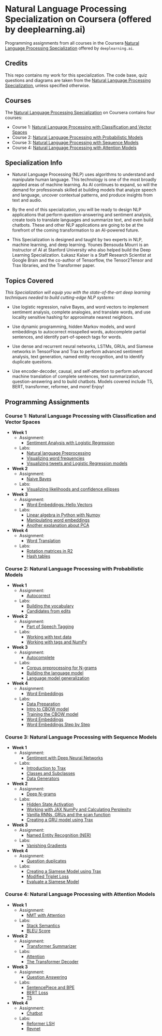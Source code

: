 # Natural Language Processing Specialization on Coursera (offered by deeplearning.ai)

Programming assignments from all courses in the Coursera [Natural Language Processing Specialization](https://www.coursera.org/specializations/natural-language-processing) offered by `deeplearning.ai`.

## Credits

This repo contains my work for this specialization. The code base, quiz questions and diagrams are taken from the [Natural Language Processing Specialization](https://www.coursera.org/specializations/natural-language-processing), unless specified otherwise.

## Courses

The [Natural Language Processing Specialization](https://www.coursera.org/specializations/natural-language-processing) on Coursera contains four courses:

- Course 1: [Natural Language Processing with Classification and Vector Spaces](https://www.coursera.org/learn/classification-vector-spaces-in-nlp)
- Course 2: [Natural Language Processing with Probabilistic Models](https://www.coursera.org/learn/probabilistic-models-in-nlp)
- Course 3: [Natural Language Processing with Sequence Models](https://www.coursera.org/learn/sequence-models-in-nlp)
- Course 4: [Natural Language Processing with Attention Models](https://www.coursera.org/learn/attention-models-in-nlp)

## Specialization Info

- Natural Language Processing (NLP) uses algorithms to understand and manipulate human language. This technology is one of the most broadly applied areas of machine learning. As AI continues to expand, so will the demand for professionals skilled at building models that analyze speech and language, uncover contextual patterns, and produce insights from text and audio.

- By the end of this specialization, you will be ready to design NLP applications that perform question-answering and sentiment analysis, create tools to translate languages and summarize text, and even build chatbots. These and other NLP applications are going to be at the forefront of the coming transformation to an AI-powered future.

- This Specialization is designed and taught by two experts in NLP, machine learning, and deep learning. Younes Bensouda Mourri is an Instructor of AI at Stanford University who also helped build the Deep Learning Specialization. Łukasz Kaiser is a Staff Research Scientist at Google Brain and the co-author of Tensorflow, the Tensor2Tensor and Trax libraries, and the Transformer paper.

## Topics Covered

*This Specialization will equip you with the state-of-the-art deep learning techniques needed to build cutting-edge NLP systems:*

- Use logistic regression, naïve Bayes, and word vectors to implement sentiment analysis, complete analogies, and translate words, and use locality sensitive hashing for approximate nearest neighbors.

- Use dynamic programming, hidden Markov models, and word embeddings to autocorrect misspelled words, autocomplete partial sentences, and identify part-of-speech tags for words.

- Use dense and recurrent neural networks, LSTMs, GRUs, and Siamese networks in TensorFlow and Trax to perform advanced sentiment analysis, text generation, named entity recognition, and to identify duplicate questions.

- Use encoder-decoder, causal, and self-attention to perform advanced machine translation of complete sentences, text summarization, question-answering and to build chatbots. Models covered include T5, BERT, transformer, reformer, and more!
Enjoy!

## Programming Assignments

### Course 1: Natural Language Processing with Classification and Vector Spaces

  - **Week 1**
    - Assignment: 
      - [Sentiment Analysis with Logistic Regression](https://nbviewer.jupyter.org/github/amanchadha/coursera-natural-language-processing-specialization/blob/master/1%20-%20Natural%20Language%20Processing%20with%20Classification%20and%20Vector%20Spaces/Week%201/C1W1_A1_Logistic%20Regression.ipynb)
    - Labs: 
      - [Natural language Preprocessing](https://nbviewer.jupyter.org/github/amanchadha/coursera-natural-language-processing-specialization/blob/master/1%20-%20Natural%20Language%20Processing%20with%20Classification%20and%20Vector%20Spaces/Week%201/C1W1_L1_Natural%20language%20preprocessing.ipynb)
      - [Visualizing word frequencies](https://nbviewer.jupyter.org/github/amanchadha/coursera-natural-language-processing-specialization/blob/master/1%20-%20Natural%20Language%20Processing%20with%20Classification%20and%20Vector%20Spaces/Week%201/C1W1_L2_Visualizing%20word%20frequencies.ipynb)
      - [Visualizing tweets and Logistic Regression models](https://nbviewer.jupyter.org/github/amanchadha/coursera-natural-language-processing-specialization/blob/master/1%20-%20Natural%20Language%20Processing%20with%20Classification%20and%20Vector%20Spaces/Week%201/C1W1_L3_Visualizing%20tweets%20and%20Logistic%20Regression%20models.ipynb)
  - **Week 2**
    - Assignment:
      - [Naive Bayes](https://nbviewer.jupyter.org/github/amanchadha/coursera-natural-language-processing-specialization/blob/master/1%20-%20Natural%20Language%20Processing%20with%20Classification%20and%20Vector%20Spaces/Week%202/C1W2_A1_Naive%20Bayes.ipynb)
    - Labs:
      - [Visualizing likelihoods and confidence ellipses](https://nbviewer.jupyter.org/github/amanchadha/coursera-natural-language-processing-specialization/blob/master/1%20-%20Natural%20Language%20Processing%20with%20Classification%20and%20Vector%20Spaces/Week%202/C1W2_L1_Visualizing%20likelihoods%20and%20confidence%20ellipses.ipynb)
  - **Week 3**
    - Assignment:
      - [Word Embeddings: Hello Vectors](https://nbviewer.jupyter.org/github/amanchadha/coursera-natural-language-processing-specialization/blob/master/1%20-%20Natural%20Language%20Processing%20with%20Classification%20and%20Vector%20Spaces/Week%203/C1W3_A1_Word%20Embeddings.ipynb)
    - Labs:
      - [Linear algebra in Python with Numpy](https://nbviewer.jupyter.org/github/amanchadha/coursera-natural-language-processing-specialization/blob/master/1%20-%20Natural%20Language%20Processing%20with%20Classification%20and%20Vector%20Spaces/Week%203/C1W3_L1_Linear%20algebra%20in%20Python%20with%20Numpy.ipynb)
      - [Manipulating word embeddings](https://nbviewer.jupyter.org/github/amanchadha/coursera-natural-language-processing-specialization/blob/master/1%20-%20Natural%20Language%20Processing%20with%20Classification%20and%20Vector%20Spaces/Week%203/C1W3_L2_Manipulating%20word%20embeddings.ipynb)
      - [Another explanation about PCA](https://nbviewer.jupyter.org/github/amanchadha/coursera-natural-language-processing-specialization/blob/master/1%20-%20Natural%20Language%20Processing%20with%20Classification%20and%20Vector%20Spaces/Week%203/C1W3_L3_Another%20explanation%20about%20PCA.ipynb)                
  - **Week 4**
    - Assignment:
      - [Word Translation](https://nbviewer.jupyter.org/github/amanchadha/coursera-natural-language-processing-specialization/blob/master/1%20-%20Natural%20Language%20Processing%20with%20Classification%20and%20Vector%20Spaces/Week%204/C1W4_A1_Word%20Translation.ipynb)
    - Labs: 
      - [Rotation matrices in R2](https://nbviewer.jupyter.org/github/amanchadha/coursera-natural-language-processing-specialization/blob/master/1%20-%20Natural%20Language%20Processing%20with%20Classification%20and%20Vector%20Spaces/Week%204/C1W4_L1_Rotation%20matrices%20in%20R2.ipynb)
      - [Hash tables](https://nbviewer.jupyter.org/github/amanchadha/coursera-natural-language-processing-specialization/blob/master/1%20-%20Natural%20Language%20Processing%20with%20Classification%20and%20Vector%20Spaces/Week%204/C1W4_L2_Hash%20tables.ipynb)

### Course 2: Natural Language Processing with Probabilistic Models

  - **Week 1**
    - Assignment:
      - [Autocorrect](https://nbviewer.jupyter.org/github/amanchadha/coursera-natural-language-processing-specialization/blob/master/2%20-%20Natural%20Language%20Processing%20with%20Probabilistic%20Models/Week%201/C2W1_A1_Autocorrect.ipynb)
    - Labs: 
      - [Building the vocabulary](https://nbviewer.jupyter.org/github/amanchadha/coursera-natural-language-processing-specialization/blob/master/2%20-%20Natural%20Language%20Processing%20with%20Probabilistic%20Models/Week%201/C2W1_L1_Building%20the%20vocabulary.ipynb)
      - [Candidates from edits](https://nbviewer.jupyter.org/github/amanchadha/coursera-natural-language-processing-specialization/blob/master/2%20-%20Natural%20Language%20Processing%20with%20Probabilistic%20Models/Week%201/C2W1_L2_Candidates%20from%20edits.ipynb)
  - **Week 2**
    - Assignment:
      - [Part of Speech Tagging](https://nbviewer.jupyter.org/github/amanchadha/coursera-natural-language-processing-specialization/blob/master/2%20-%20Natural%20Language%20Processing%20with%20Probabilistic%20Models/Week%202/C2W2_A1_Part%20of%20Speech%20Tagging.ipynb)
    - Labs: 
      - [Working with text data](https://nbviewer.jupyter.org/github/amanchadha/coursera-natural-language-processing-specialization/blob/master/2%20-%20Natural%20Language%20Processing%20with%20Probabilistic%20Models/Week%202/C2W2_L1_Working%20with%20text%20data.ipynb)
      - [Working with tags and NumPy](https://nbviewer.jupyter.org/github/amanchadha/coursera-natural-language-processing-specialization/blob/master/2%20-%20Natural%20Language%20Processing%20with%20Probabilistic%20Models/Week%202/C2W2_L2_Working%20with%20tags%20and%20Numpy.ipynb)
  - **Week 3**
    - Assignment:
      - [Autocomplete](https://nbviewer.jupyter.org/github/amanchadha/coursera-natural-language-processing-specialization/blob/master/2%20-%20Natural%20Language%20Processing%20with%20Probabilistic%20Models/Week%203/C2W3_A1_Autocomplete.ipynb)
    - Labs: 
      - [Corpus preprocessing for N-grams](https://nbviewer.jupyter.org/github/amanchadha/coursera-natural-language-processing-specialization/blob/master/2%20-%20Natural%20Language%20Processing%20with%20Probabilistic%20Models/Week%203/C2W3_L1_Corpus%20preprocessing%20for%20N-grams.ipynb)
      - [Building the language model](https://nbviewer.jupyter.org/github/amanchadha/coursera-natural-language-processing-specialization/blob/master/2%20-%20Natural%20Language%20Processing%20with%20Probabilistic%20Models/Week%203/C2W3_L2_Building%20the%20language%20model.ipynb)
      - [Language model generalization](https://nbviewer.jupyter.org/github/amanchadha/coursera-natural-language-processing-specialization/blob/master/2%20-%20Natural%20Language%20Processing%20with%20Probabilistic%20Models/Week%203/C2W3_L3_Language%20model%20generalization.ipynb)                
  - **Week 4**
    - Assignment:
      - [Word Embeddings](https://nbviewer.jupyter.org/github/amanchadha/coursera-natural-language-processing-specialization/blob/master/2%20-%20Natural%20Language%20Processing%20with%20Probabilistic%20Models/Week%204/C2W4_A1_Word%20Embeddings.ipynb)
    - Labs: 
      - [Data Preparation](https://nbviewer.jupyter.org/github/amanchadha/coursera-natural-language-processing-specialization/blob/master/2%20-%20Natural%20Language%20Processing%20with%20Probabilistic%20Models/Week%204/C2W4_L1_Data%20Preparation.ipynb)
      - [Intro to CBOW model](https://nbviewer.jupyter.org/github/amanchadha/coursera-natural-language-processing-specialization/blob/master/2%20-%20Natural%20Language%20Processing%20with%20Probabilistic%20Models/Week%204/C2W4_L2_Intro%20to%20CBOW%20model.ipynb)             
      - [Training the CBOW model](https://nbviewer.jupyter.org/github/amanchadha/coursera-natural-language-processing-specialization/blob/master/2%20-%20Natural%20Language%20Processing%20with%20Probabilistic%20Models/Week%204/C2W4_L3_Training%20the%20CBOW%20model.ipynb)
      - [Word Embeddings](https://nbviewer.jupyter.org/github/amanchadha/coursera-natural-language-processing-specialization/blob/master/2%20-%20Natural%20Language%20Processing%20with%20Probabilistic%20Models/Week%204/C2W4_L4_Word%20Embeddings.ipynb)
      - [Word Embeddings Step by Step](https://nbviewer.jupyter.org/github/amanchadha/coursera-natural-language-processing-specialization/blob/master/2%20-%20Natural%20Language%20Processing%20with%20Probabilistic%20Models/Week%204/C2W4_L5_Word%20Embeddings%20Step%20by%20Step.ipynb)

### Course 3: Natural Language Processing with Sequence Models

  - **Week 1**
    - Assignment:
      - [Sentiment with Deep Neural Networks](https://nbviewer.jupyter.org/github/amanchadha/coursera-natural-language-processing-specialization/blob/master/3%20-%20Natural%20Language%20Processing%20with%20Sequence%20Models/Week%201/C3W1_A1_Sentiment%20with%20Deep%20Neural%20Networks.ipynb)
    - Labs:
      - [Introduction to Trax](https://nbviewer.jupyter.org/github/amanchadha/coursera-natural-language-processing-specialization/blob/master/3%20-%20Natural%20Language%20Processing%20with%20Sequence%20Models/Week%201/C3W1_L1_Introduction%20to%20Trax.ipynb)
      - [Classes and Subclasses](https://nbviewer.jupyter.org/github/amanchadha/coursera-natural-language-processing-specialization/blob/master/3%20-%20Natural%20Language%20Processing%20with%20Sequence%20Models/Week%201/C3W1_L2_Classes%20and%20Subclasses.ipynb)
      - [Data Generators](https://nbviewer.jupyter.org/github/amanchadha/coursera-natural-language-processing-specialization/blob/master/3%20-%20Natural%20Language%20Processing%20with%20Sequence%20Models/Week%201/C3W1_L3_Data%20Generators.ipynb)
  - **Week 2**
    - Assignment:
      - [Deep N-grams](https://nbviewer.jupyter.org/github/amanchadha/coursera-natural-language-processing-specialization/blob/master/3%20-%20Natural%20Language%20Processing%20with%20Sequence%20Models/Week%202/C3W2_A1_Deep%20N-grams.ipynb)
    - Labs: 
      - [Hidden State Activation](https://nbviewer.jupyter.org/github/amanchadha/coursera-natural-language-processing-specialization/blob/master/3%20-%20Natural%20Language%20Processing%20with%20Sequence%20Models/Week%202/C3W2_L1_Hidden_State_Activation.ipynb)
      - [Working with JAX NumPy and Calculating Perplexity](https://nbviewer.jupyter.org/github/amanchadha/coursera-natural-language-processing-specialization/blob/master/3%20-%20Natural%20Language%20Processing%20with%20Sequence%20Models/Week%202/C3W2_L2_Working%20with%20JAX%20NumPy%20and%20Calculating%20Perplexity.ipynb)
      - [Vanilla RNNs, GRUs and the scan function](https://nbviewer.jupyter.org/github/amanchadha/coursera-natural-language-processing-specialization/blob/master/3%20-%20Natural%20Language%20Processing%20with%20Sequence%20Models/Week%202/C3W2_L3_Vanilla%20RNNs%2C%20GRUs%20and%20the%20scan%20function.ipynb)
      - [Creating a GRU model using Trax](https://nbviewer.jupyter.org/github/amanchadha/coursera-natural-language-processing-specialization/blob/master/3%20-%20Natural%20Language%20Processing%20with%20Sequence%20Models/Week%202/C3W2_L4_Creating%20a%20GRU%20model%20using%20Trax.ipynb)
  - **Week 3**
    - Assignment:
      - [Named Entity Recognition (NER)](https://nbviewer.jupyter.org/github/amanchadha/coursera-natural-language-processing-specialization/blob/master/3%20-%20Natural%20Language%20Processing%20with%20Sequence%20Models/Week%203/C3W3_A1_Named%20Entity%20Recognition.ipynb)
    - Labs: 
      - [Vanishing Gradients](https://nbviewer.jupyter.org/github/amanchadha/coursera-natural-language-processing-specialization/blob/master/3%20-%20Natural%20Language%20Processing%20with%20Sequence%20Models/Week%203/C3W3_L1_Vanishing%20Gradients.ipynb)
  - **Week 4**
    - Assignment:
      - [Question duplicates](https://nbviewer.jupyter.org/github/amanchadha/coursera-natural-language-processing-specialization/blob/master/3%20-%20Natural%20Language%20Processing%20with%20Sequence%20Models/Week%204/C3W4_A1_Question%20duplicates.ipynb)
    - Labs:
      - [Creating a Siamese Model using Trax](https://nbviewer.jupyter.org/github/amanchadha/coursera-natural-language-processing-specialization/blob/master/3%20-%20Natural%20Language%20Processing%20with%20Sequence%20Models/Week%204/C3W4_L1_Creating%20a%20Siamese%20Model%20using%20Trax.ipynb)
      - [Modified Triplet Loss](https://nbviewer.jupyter.org/github/amanchadha/coursera-natural-language-processing-specialization/blob/master/3%20-%20Natural%20Language%20Processing%20with%20Sequence%20Models/Week%204/C3W4_L2_Modified%20Triplet%20Loss.ipynb)             
      - [Evaluate a Siamese Model](https://nbviewer.jupyter.org/github/amanchadha/coursera-natural-language-processing-specialization/blob/master/3%20-%20Natural%20Language%20Processing%20with%20Sequence%20Models/Week%204/C3W4_L3_Evaluate%20a%20Siamese%20Model.ipynb)             

### Course 4: Natural Language Processing with Attention Models

  - **Week 1**
    - Assignment:
      - [NMT with Attention](https://nbviewer.jupyter.org/github/amanchadha/coursera-natural-language-processing-specialization/blob/master/4%20-%20Natural%20Language%20Processing%20with%20Attention%20Models/Week%201/C4W1_A1_NMT_with_Attention.ipynb)
    - Labs:
      - [Stack Semantics](https://nbviewer.jupyter.org/github/amanchadha/coursera-natural-language-processing-specialization/blob/master/4%20-%20Natural%20Language%20Processing%20with%20Attention%20Models/Week%201/C4W1_L1_Ungraded_Lab_Stack_Semantics.ipynb)
      - [BLEU Score](https://nbviewer.jupyter.org/github/amanchadha/coursera-natural-language-processing-specialization/blob/master/4%20-%20Natural%20Language%20Processing%20with%20Attention%20Models/Week%201/C4W1_L2_Ungraded_Lab_Bleu_Score)
  - **Week 2**
    - Assignment:
      - [Transformer Summarizer](https://nbviewer.jupyter.org/github/amanchadha/coursera-natural-language-processing-specialization/blob/master/4%20-%20Natural%20Language%20Processing%20with%20Attention%20Models/Week%202/C4W2_A1_Transformer_Summarizer.ipynb)
    - Labs: 
      - [Attention](https://nbviewer.jupyter.org/github/amanchadha/coursera-natural-language-processing-specialization/blob/master/4%20-%20Natural%20Language%20Processing%20with%20Attention%20Models/Week%202/C4W2_L1_Attention.ipynb)
      - [The Transformer Decoder](https://nbviewer.jupyter.org/github/amanchadha/coursera-natural-language-processing-specialization/blob/master/4%20-%20Natural%20Language%20Processing%20with%20Attention%20Models/Week%202/C4W2_L2_Transformer_Decoder.ipynb)
  - **Week 3**
    - Assignment:
      - [Question Answering](https://nbviewer.jupyter.org/github/amanchadha/coursera-natural-language-processing-specialization/blob/master/4%20-%20Natural%20Language%20Processing%20with%20Attention%20Models/Week%203/C4W3_A1_Question_Answering.ipynb)
    - Labs: 
      - [SentencePiece and BPE](https://nbviewer.jupyter.org/github/amanchadha/coursera-natural-language-processing-specialization/blob/master/4%20-%20Natural%20Language%20Processing%20with%20Attention%20Models/Week%203/C4W3_L1_SentencePiece_and_BPE.ipynb)
      - [BERT Loss](https://nbviewer.jupyter.org/github/amanchadha/coursera-natural-language-processing-specialization/blob/master/4%20-%20Natural%20Language%20Processing%20with%20Attention%20Models/Week%203/C4W3_L2_BERT_Loss.ipynb)
      - [T5](https://nbviewer.jupyter.org/github/amanchadha/coursera-natural-language-processing-specialization/blob/master/4%20-%20Natural%20Language%20Processing%20with%20Attention%20Models/Week%203/C4W3_L3_T5.ipynb)      
  - **Week 4**
    - Assignment:
      - [Chatbot](https://nbviewer.jupyter.org/github/amanchadha/coursera-natural-language-processing-specialization/blob/master/4%20-%20Natural%20Language%20Processing%20with%20Attention%20Models/Week%204/C4W4_A1_Chatbot.ipynb)
    - Labs:
      - [Reformer LSH](https://nbviewer.jupyter.org/github/amanchadha/coursera-natural-language-processing-specialization/blob/master/4%20-%20Natural%20Language%20Processing%20with%20Attention%20Models/Week%204/C4W4_L1_Ungraded_Lab_Reformer_LSH.ipynb)
      - [Revnet](https://nbviewer.jupyter.org/github/amanchadha/coursera-natural-language-processing-specialization/blob/master/4%20-%20Natural%20Language%20Processing%20with%20Attention%20Models/Week%204/C4W4_L2_Ungraded_Lab_Revnet.ipynb)
